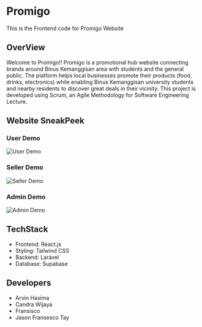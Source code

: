 # Promigo
This is the Frontend code for Promigo Website
## OverView
Welcome to Promigo!! Promigo is a promotional hub website connecting brands around Binus Kemanggisan area with students and the general public. The platform helps local businesses promote their products (food, drinks, electronics) while enabling Binus Kemanggisan university students and nearby residents to discover great deals in their vicinity. This project is developed using Scrum, an Agile Methodology for Software Engineering Lecture.

## Website SneakPeek
### User Demo
![User Demo](https://media4.giphy.com/media/v1.Y2lkPTc5MGI3NjExeXowcXpvZDF3dWlxazB5NHJvZ2Fyc3RzcjY2Ym80Y3hubGJsMnh1YSZlcD12MV9pbnRlcm5hbF9naWZfYnlfaWQmY3Q9Zw/5nc5xpPx9ZfzCwAGRP/giphy.gif)
### Seller Demo
![Seller Demo](https://media4.giphy.com/media/v1.Y2lkPTc5MGI3NjExcWM3dmplY2J3dGs5d2YyMGV5MXRveWV4OTJlZWR2YnN6bDVtN21hYSZlcD12MV9pbnRlcm5hbF9naWZfYnlfaWQmY3Q9Zw/SA1hdorl88xKsmVUZ0/giphy.gif)
### Admin Demo
![Admin Demo](https://media0.giphy.com/media/v1.Y2lkPTc5MGI3NjExNnJmNTV4emt0Z3VlejJycGc4ODJsajBkZmcwZDQ0cmg3c2k4OTFqNyZlcD12MV9pbnRlcm5hbF9naWZfYnlfaWQmY3Q9Zw/gigVGJThiCGgOa7iCm/giphy.gif)

## TechStack
- Frontend: React.js
- Styling: Tailwind CSS
- Backend: Laravel
- Database: Supabase

## Developers
- Arvin Hasima
- Candra Wijaya
- Fransisco
- Jason Fransesco Tay

